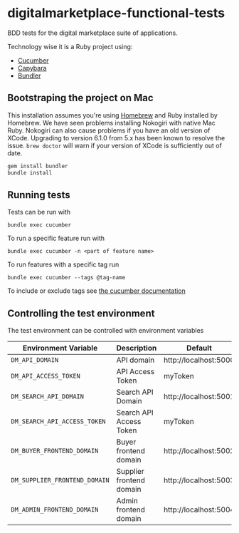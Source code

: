 # digitalmarketplace-functional-tests
BDD tests for the digital marketplace suite of applications.

Technology wise it is a Ruby project using:
- [Cucumber](http://cukes.info/)
- [Capybara](https://github.com/jnicklas/capybara)
- [Bundler](http://bundler.io/)

## Bootstraping the project on Mac

This installation assumes you're using [Homebrew](http://brew.sh/) and Ruby
installed by Homebrew. We have seen problems installing Nokogiri with native
Mac Ruby. Nokogiri can also cause problems if you have an old version of
XCode. Upgrading to version 6.1.0 from 5.x has been known to resolve the issue.
`brew doctor` will warn if your version of XCode is sufficiently out of date.

```bash
gem install bundler
bundle install
```

## Running tests

Tests can be run with

`bundle exec cucumber`

To run a specific feature run with

`bundle exec cucumber -n <part of feature name>`

To run features with a specific tag run

`bundle exec cucumber --tags @tag-name`

To include or exclude tags see [the cucumber documentation](https://github.com/cucumber/cucumber/wiki/Tags#running-a-subset-of-scenarios)

## Controlling the test environment

The test environment can be controlled with environment variables

| Environment Variable           | Description                | Default               |
| ------------------------------ | -------------------------- | --------------------- |
| `DM_API_DOMAIN`                | API domain                 | http://localhost:5000 |
| `DM_API_ACCESS_TOKEN`          | API Access Token           | myToken               |
| `DM_SEARCH_API_DOMAIN`         | Search API Domain          | http://localhost:5001 |
| `DM_SEARCH_API_ACCESS_TOKEN`   | Search API Access Token    | myToken               |
| `DM_BUYER_FRONTEND_DOMAIN`     | Buyer frontend domain      | http://localhost:5002 |
| `DM_SUPPLIER_FRONTEND_DOMAIN`  | Supplier frontend domain   | http://localhost:5003 |
| `DM_ADMIN_FRONTEND_DOMAIN`     | Admin frontend domain      | http://localhost:5004 |
